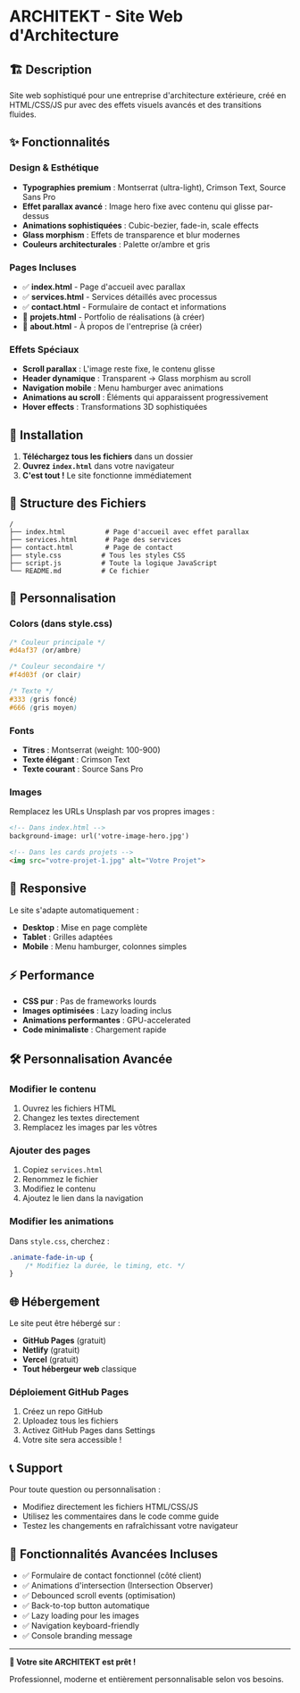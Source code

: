 # ARCHITEKT - Site Web d'Architecture

## 🏗️ Description

Site web sophistiqué pour une entreprise d'architecture extérieure, créé en HTML/CSS/JS pur avec des effets visuels avancés et des transitions fluides.

## ✨ Fonctionnalités

### Design & Esthétique
- **Typographies premium** : Montserrat (ultra-light), Crimson Text, Source Sans Pro
- **Effet parallax avancé** : Image hero fixe avec contenu qui glisse par-dessus
- **Animations sophistiquées** : Cubic-bezier, fade-in, scale effects
- **Glass morphism** : Effets de transparence et blur modernes
- **Couleurs architecturales** : Palette or/ambre et gris

### Pages Incluses
- ✅ **index.html** - Page d'accueil avec parallax
- ✅ **services.html** - Services détaillés avec processus
- ✅ **contact.html** - Formulaire de contact et informations
- 🔄 **projets.html** - Portfolio de réalisations (à créer)
- 🔄 **about.html** - À propos de l'entreprise (à créer)

### Effets Spéciaux
- **Scroll parallax** : L'image reste fixe, le contenu glisse
- **Header dynamique** : Transparent → Glass morphism au scroll
- **Navigation mobile** : Menu hamburger avec animations
- **Animations au scroll** : Éléments qui apparaissent progressivement
- **Hover effects** : Transformations 3D sophistiquées

## 🚀 Installation

1. **Téléchargez tous les fichiers** dans un dossier
2. **Ouvrez `index.html`** dans votre navigateur
3. **C'est tout !** Le site fonctionne immédiatement

## 📁 Structure des Fichiers

```
/
├── index.html          # Page d'accueil avec effet parallax
├── services.html       # Page des services
├── contact.html        # Page de contact
├── style.css          # Tous les styles CSS
├── script.js          # Toute la logique JavaScript
└── README.md          # Ce fichier
```

## 🎨 Personnalisation

### Colors (dans style.css)
```css
/* Couleur principale */
#d4af37 (or/ambre)

/* Couleur secondaire */
#f4d03f (or clair)

/* Texte */
#333 (gris foncé)
#666 (gris moyen)
```

### Fonts
- **Titres** : Montserrat (weight: 100-900)
- **Texte élégant** : Crimson Text
- **Texte courant** : Source Sans Pro

### Images
Remplacez les URLs Unsplash par vos propres images :
```html
<!-- Dans index.html -->
background-image: url('votre-image-hero.jpg')

<!-- Dans les cards projets -->
<img src="votre-projet-1.jpg" alt="Votre Projet">
```

## 📱 Responsive

Le site s'adapte automatiquement :
- **Desktop** : Mise en page complète
- **Tablet** : Grilles adaptées
- **Mobile** : Menu hamburger, colonnes simples

## ⚡ Performance

- **CSS pur** : Pas de frameworks lourds
- **Images optimisées** : Lazy loading inclus
- **Animations performantes** : GPU-accelerated
- **Code minimaliste** : Chargement rapide

## 🛠️ Personnalisation Avancée

### Modifier le contenu
1. Ouvrez les fichiers HTML
2. Changez les textes directement
3. Remplacez les images par les vôtres

### Ajouter des pages
1. Copiez `services.html`
2. Renommez le fichier
3. Modifiez le contenu
4. Ajoutez le lien dans la navigation

### Modifier les animations
Dans `style.css`, cherchez :
```css
.animate-fade-in-up {
    /* Modifiez la durée, le timing, etc. */
}
```

## 🌐 Hébergement

Le site peut être hébergé sur :
- **GitHub Pages** (gratuit)
- **Netlify** (gratuit) 
- **Vercel** (gratuit)
- **Tout hébergeur web** classique

### Déploiement GitHub Pages
1. Créez un repo GitHub
2. Uploadez tous les fichiers
3. Activez GitHub Pages dans Settings
4. Votre site sera accessible !

## 📞 Support

Pour toute question ou personnalisation :
- Modifiez directement les fichiers HTML/CSS/JS
- Utilisez les commentaires dans le code comme guide
- Testez les changements en rafraîchissant votre navigateur

## 🎯 Fonctionnalités Avancées Incluses

- ✅ Formulaire de contact fonctionnel (côté client)
- ✅ Animations d'intersection (Intersection Observer)
- ✅ Debounced scroll events (optimisation)
- ✅ Back-to-top button automatique
- ✅ Lazy loading pour les images
- ✅ Navigation keyboard-friendly
- ✅ Console branding message

---

**🎉 Votre site ARCHITEKT est prêt !** 

Professionnel, moderne et entièrement personnalisable selon vos besoins.